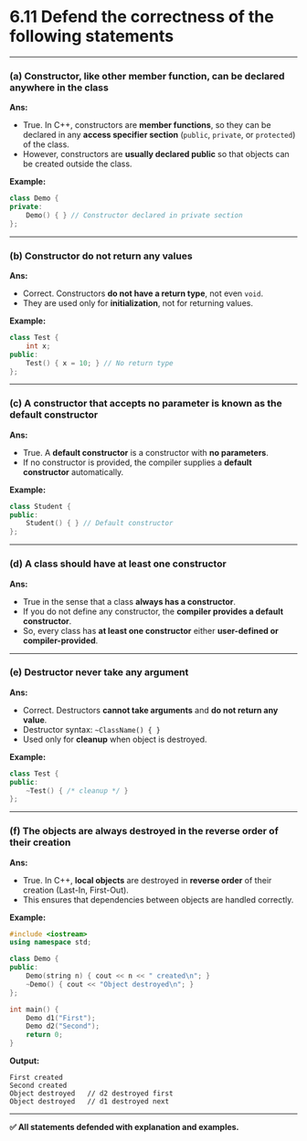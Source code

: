 # **6.11 Defend the correctness of the following statements**

---

### **(a) Constructor, like other member function, can be declared anywhere in the class**

**Ans:**

* True. In C++, constructors are **member functions**, so they can be declared in any **access specifier section** (`public`, `private`, or `protected`) of the class.
* However, constructors are **usually declared public** so that objects can be created outside the class.

**Example:**

```cpp
class Demo {
private:
    Demo() { } // Constructor declared in private section
};
```

---

### **(b) Constructor do not return any values**

**Ans:**

* Correct. Constructors **do not have a return type**, not even `void`.
* They are used only for **initialization**, not for returning values.

**Example:**

```cpp
class Test {
    int x;
public:
    Test() { x = 10; } // No return type
};
```

---

### **(c) A constructor that accepts no parameter is known as the default constructor**

**Ans:**

* True. A **default constructor** is a constructor with **no parameters**.
* If no constructor is provided, the compiler supplies a **default constructor** automatically.

**Example:**

```cpp
class Student {
public:
    Student() { } // Default constructor
};
```

---

### **(d) A class should have at least one constructor**

**Ans:**

* True in the sense that a class **always has a constructor**.
* If you do not define any constructor, the **compiler provides a default constructor**.
* So, every class has **at least one constructor** either **user-defined or compiler-provided**.

---

### **(e) Destructor never take any argument**

**Ans:**

* Correct. Destructors **cannot take arguments** and **do not return any value**.
* Destructor syntax: `~ClassName() { }`
* Used only for **cleanup** when object is destroyed.

**Example:**

```cpp
class Test {
public:
    ~Test() { /* cleanup */ }
};
```

---

### **(f) The objects are always destroyed in the reverse order of their creation**

**Ans:**

* True. In C++, **local objects** are destroyed in **reverse order** of their creation (Last-In, First-Out).
* This ensures that dependencies between objects are handled correctly.

**Example:**

```cpp
#include <iostream>
using namespace std;

class Demo {
public:
    Demo(string n) { cout << n << " created\n"; }
    ~Demo() { cout << "Object destroyed\n"; }
};

int main() {
    Demo d1("First");
    Demo d2("Second");
    return 0;
}
```

**Output:**

```
First created
Second created
Object destroyed   // d2 destroyed first
Object destroyed   // d1 destroyed next
```

---

**✅ All statements defended with explanation and examples.**

